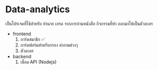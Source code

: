 # Data-analytics

เป็นโปรเจคที่ใช้สำหรับ ทำนาย เกรด จากการอ่านหนังสือ กิจกรรมที่ทำ ออกมาให้เป็นตัวละคร 
  - frontend
      1. การ์ดสมาชิก ✅
      2. การ์ดฟอร์มสำหรับกรอง คำถามต่างๆ
      3. ตัวละคร
  - backend
      1. เชื่อม API (Nodejs)
